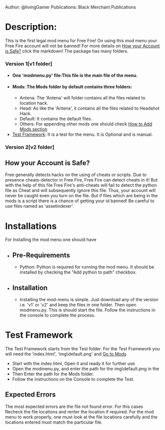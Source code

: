 Author: @livingGamer
Publications: Black Merchant Publications
# Description:
This is the first legal mod menu for Free Fire! On using this mod menu your Free Fire account
will not be banned! For more details on [How your Account is Safe?](#how-your-account-is-safe) click the markdown! The package has many folders. 
### Version 1[v1 folder]
* #### One 'modmenu.py' file:This file is the main file of the menu.
* #### Mods: The Mods folder by default contains three folders: 
    * Antena: The 'Antena' will folder contains all the files related to location hack.
    * Head: As like the 'Antena', it contains all the files related to Headshot Hack.
    * Default: It contains the default files.
    * Others: For appending other mods one should check [How to Add Mods section](#how-to-add-mods)
* [Test Framework](#Test-Framework): It is a test for the menu. It is Optional and is manual.
### Version 2[v2 folder]
## How your Account is Safe?
Free generally detects hacks on the using of cheats or scripts. Due to presence cheats-detector in Free Fire, Free Fire can detect cheats in it! But with the help of this file Free Fire's anti-cheats will fail to detect the python file as Cheat and will subsequently ignore this file. Thus, your account will never be caught even you turn on the file. But if files which are being in the mods is a script there is a chance of getting your id banned! Be careful to use files named as 'assetindexer'.
# Installations
For Installing the mod menu one should have 
* ## Pre-Requirements
    * Python: Python is required for running the mod menu. It should be installed by checking the "Add python to path" checkbox.
* ## Installation
    * Installing the mod-menu is simple. Just download any of the version i.e. 'v1' or 'v2' and keep the files in one folder. Then open modmenu.py. This is should start the file. Follow the instructions in the console to complete the process.
# Test Framework
The Test Framework starts from the Test folder. For the Test Framework you will need the 'index.html', 'img\default.png' and [Go to Mods](#mods-folder)
* Start with the index.html, Open it and ready it for further use
* Open the modmenu.py, and enter the path for the img\default.png in the 
* Then Enter the path for the Mods folder.
* Follow the instructions on the Console to complete the Test.

## Expected Errors
The most expected errors are the file not found error. For this cases Recheck the file locations and renter the location if required. For the mod menu to work properly, one must look at the file locations carefully and the locations entered must match the particular file.
